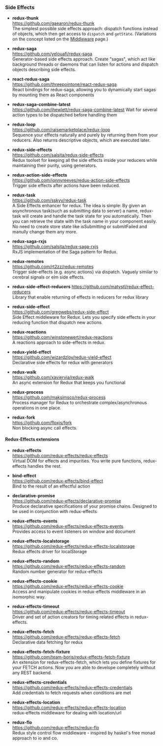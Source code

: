 ### Side Effects


- **redux-thunk**  
  https://github.com/gaearon/redux-thunk  
  The simplest possible side effects approach: dispatch functions instead of objects, which then get access to `dispatch` and `getState`.  (Variations on the concept listed on the [Middleware](middleware.md) page.)
  
- **redux-saga**  
  https://github.com/yelouafi/redux-saga  
  Generator-based side effects approach.  Create "sagas", which act like background threads or daemons that can listen for actions and dispatch objects describing side effects.
  
- **react-redux-saga**  
  https://github.com/threepointone/react-redux-saga  
  React bindings for redux-saga, allowing you to dynamically start sagas by mounting them as React components
  
- **redux-saga-combine-latest**  
  https://github.com/jhewlett/redux-saga-combine-latest 
  Wait for several action types to be dispatched before handling them
  
- **redux-loop**  
  https://github.com/raisemarketplace/redux-loop  
  Sequence your effects naturally and purely by returning them from your reducers.  Also returns descriptive objects, which are executed later.
  
- **redux-side-effects**  
  https://github.com/salsita/redux-side-effects  
  Redux toolset for keeping all the side effects inside your reducers while maintaining their purity, using generators.
  
- **redux-action-side-effects**  
  https://github.com/jonnyreeves/redux-action-side-effects  
  Trigger side effects after actions have been reduced.
  
- **redux-task**  
  https://github.com/sskyy/redux-task  
  A Side Effects enhancer for redux. The idea is simple: By given an asynchronous task(such as submitting data to server) a name, redux-task will create and handle the task state for you automatically. Then you can retrieve the state with the task name in your component easily. No need to create store state like isSubmitting or submitFailed and manully change them any more. 
  
- **redux-saga-rxjs**  
  https://github.com/salsita/redux-saga-rxjs  
  RxJS implementation of the Saga pattern for Redux.
  
- **redux-remotes**  
  https://github.com/rt2zz/redux-remotes  
  Trigger side-effects (e.g. async actions) via dispatch. Vaguely similar to cerebral signals or elm side effects.
  
- **redux-side-effect-reducers**
  https://github.com/matystl/redux-effect-reducers  
  Library that enable returning of effects in reducers for redux library
  
- **redux-side-effect**  
  https://github.com/gregwebs/redux-side-effect  
  Side Effect middleware for Redux. Lets you specify side effects in your reducing function that dispatch new actions.
  
- **redux-reactions**  
  https://github.com/winstonewert/redux-reactions  
  A reactions approach to side-effects in redux.
  
- **redux-yield-effect**  
  https://github.com/wizardzloy/redux-yield-effect  
  Declarative side effects for redux with generators
  
- **redux-walk**  
  https://github.com/xaviervia/redux-walk  
  An async extension for Redux that keeps you functional
  
- **redux-process**  
  https://github.com/maksimsco/redux-process  
  Process manager for Redux to orchestrate complex/asynchronous operations in one place.
  
- **redux-fork**  
  https://github.com/floxjs/fork  
  Non blocking async call effects.
  
  
#### Redux-Effects extensions

- **redux-effects**  
  https://github.com/redux-effects/redux-effects  
  Virtual DOM for effects and impurities. You write pure functions, redux-effects handles the rest.
  
- **bind-effect**  
  https://github.com/redux-effects/bind-effect  
  Bind to the result of an effectful action
  
- **declarative-promise**  
  https://github.com/redux-effects/declarative-promise  
  Produce declarative specifications of your promise chains. Designed to be used in conjunction with redux-effects
  
- **redux-effects-events**  
  https://github.com/redux-effects/redux-effects-events  
  Provides access to event listeners on window and document
  
- **redux-effects-localstorage**  
  https://github.com/redux-effects/redux-effects-localstorage  
  Redux effects driver for localStorage
  
- **redux-effects-random**  
  https://github.com/redux-effects/redux-effects-random  
  Random number generator for redux-effects
  
- **redux-effects-cookie**  
  https://github.com/redux-effects/redux-effects-cookie  
  Access and manipulate cookies in redux-effects middleware in an isomorphic way.
  
- **redux-effects-timeout**  
  https://github.com/redux-effects/redux-effects-timeout  
  Driver and set of action creators for timing related effects in redux-effects.
  
- **redux-effects-fetch**  
  https://github.com/redux-effects/redux-effects-fetch  
  Declarative data fetching for redux  
  
- **redux-effects-fetch-fixture**  
  https://github.com/team-boris/redux-effects-fetch-fixture  
  An extension for redux-effects-fetch, which lets you define fixtures for your FETCH actions. Now you are able to develope completely without any REST backend.
  
- **redux-effects-credentials**  
  https://github.com/redux-effects/redux-effects-credentials  
  Add credentials to fetch requests when conditions are met
  
- **redux-effects-location**  
  https://github.com/redux-effects/redux-effects-location  
  redux-effects middleware for dealing with location/url
  
- **redux-flo**  
  https://github.com/redux-effects/redux-flo  
  Redux style control flow middleware - inspired by haskel's free monad approach to io and co.
  
